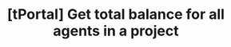---
title: '[tPortal] Get total balance for all agents in a project'
excerpt: |-
  Get the total balance (in USD) for all agents under a specific project.
      
      This endpoint is specifically designed for web management interface and requires:
      - User authentication via access token
      - User must have access to the specified project
      
      The endpoint will:
      - Calculate total balance in USD for all agents
      - Count total number of agents
      - Return detailed breakdown by asset type
api:
  file: openapi.json
  operationId: Balances-get_project_balances
hidden: false
---